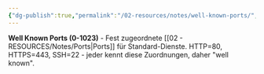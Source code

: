 ```yaml
---
{"dg-publish":true,"permalink":"/02-resources/notes/well-known-ports/","tags":["ports/standard","dienste/fest"],"noteIcon":"","updated":"2025-08-27T15:03:20.899+02:00"}
---
```



**Well Known Ports (0-1023)** - Fest zugeordnete [[02 - RESOURCES/Notes/Ports\|Ports]] für Standard-Dienste.
HTTP=80, HTTPS=443, SSH=22 - jeder kennt diese Zuordnungen, daher "well known".